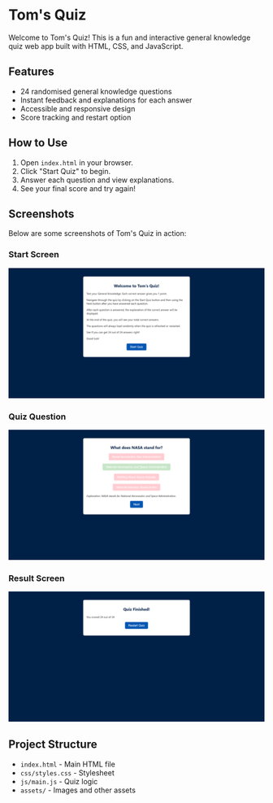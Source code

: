 # Tom's Quiz

Welcome to Tom's Quiz! This is a fun and interactive general knowledge quiz web app built with HTML, CSS, and JavaScript.

## Features
- 24 randomised general knowledge questions
- Instant feedback and explanations for each answer
- Accessible and responsive design
- Score tracking and restart option

## How to Use
1. Open `index.html` in your browser.
2. Click "Start Quiz" to begin.
3. Answer each question and view explanations.
4. See your final score and try again!

## Screenshots
Below are some screenshots of Tom's Quiz in action:

### Start Screen
![Start Screen](assets/start-screen.png)

### Quiz Question
![Quiz Question](assets/quiz-question.png)

### Result Screen
![Result Screen](assets/result-screen.png)

## Project Structure
- `index.html` - Main HTML file
- `css/styles.css` - Stylesheet
- `js/main.js` - Quiz logic
- `assets/` - Images and other assets
